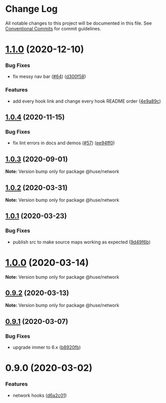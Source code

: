 # Change Log

All notable changes to this project will be documented in this file.
See [Conventional Commits](https://conventionalcommits.org) for commit guidelines.

# [1.1.0](https://github.com/ecomfe/react-hooks/compare/@huse/network@1.0.4...@huse/network@1.1.0) (2020-12-10)


### Bug Fixes

* fix messy nav bar ([#64](https://github.com/ecomfe/react-hooks/issues/64)) ([d300f58](https://github.com/ecomfe/react-hooks/commit/d300f5800310f880d79e36b459c502c5b4f5cfe2))


### Features

* add every hook link and change every hook README order ([4e9a89c](https://github.com/ecomfe/react-hooks/commit/4e9a89c6bbe846214d65393f0afef24c291718e6))





## [1.0.4](https://github.com/ecomfe/react-hooks/compare/@huse/network@1.0.2...@huse/network@1.0.4) (2020-11-15)


### Bug Fixes

* fix lint errors in docs and demos ([#57](https://github.com/ecomfe/react-hooks/issues/57)) ([ee94ff0](https://github.com/ecomfe/react-hooks/commit/ee94ff02bf09696374ca4250c496a4dec0cbe02a))





## [1.0.3](https://github.com/ecomfe/react-hooks/compare/@huse/network@1.0.2...@huse/network@1.0.3) (2020-09-01)

**Note:** Version bump only for package @huse/network





## [1.0.2](https://github.com/ecomfe/react-hooks/compare/@huse/network@1.0.1...@huse/network@1.0.2) (2020-03-31)

**Note:** Version bump only for package @huse/network





## [1.0.1](https://github.com/ecomfe/react-hooks/compare/@huse/network@0.9.1...@huse/network@1.0.1) (2020-03-23)


### Bug Fixes

* publish src to make source maps working as expected ([9d49f6b](https://github.com/ecomfe/react-hooks/commit/9d49f6b294a445c302f05da958c6e427e7eae669))





# [1.0.0](https://github.com/ecomfe/react-hooks/compare/@huse/network@0.9.1...@huse/network@1.0.0) (2020-03-14)

**Note:** Version bump only for package @huse/network





## [0.9.2](https://github.com/ecomfe/react-hooks/compare/@huse/network@0.9.1...@huse/network@0.9.2) (2020-03-13)

**Note:** Version bump only for package @huse/network





## [0.9.1](https://github.com/ecomfe/react-hooks/compare/@huse/network@0.9.0...@huse/network@0.9.1) (2020-03-07)


### Bug Fixes

* upgrade immer to 6.x ([b8920fb](https://github.com/ecomfe/react-hooks/commit/b8920fb67a14bd111b543efdcd58b67b8277ba46))





# 0.9.0 (2020-03-02)


### Features

* network hooks ([d6a2c01](https://github.com/ecomfe/react-hooks/commit/d6a2c0107376ba911c6264ca4ec556945aba11d1))
